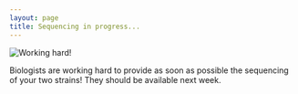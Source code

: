 ```yaml
---
layout: page
title: Sequencing in progress...
---
```


![Working hard!](chemist.jpg)


<!--

Please find here the Illumina sequencing data of your two [strains](https://en.wikipedia.org/wiki/Strain_(biology)): [download page](https://cloud2-ljk.imag.fr/index.php/s/sAFqALitGKJQHbE)

Please do your best to find why this strain is resistant!

-->


Biologists are working hard to provide as soon as possible the sequencing of your two strains! They should be available next week.



